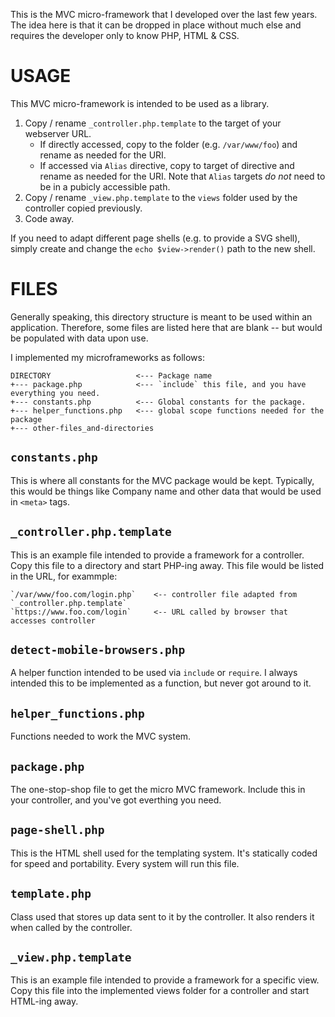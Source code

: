 This is the MVC micro-framework that I developed over the last few years.
The idea here is that it can be dropped in place without much else
and requires the developer only to know PHP, HTML & CSS.

USAGE
=====
This MVC micro-framework is intended to be used as a library.  

1. Copy / rename `_controller.php.template` to the target of your webserver URL.
    - If directly accessed, copy to the folder (e.g. `/var/www/foo`) and rename as needed for the URI.
    - If accessed via `Alias` directive, copy to target of directive and rename as needed for the URI.
      Note that `Alias` targets _do not_ need to be in a pubicly accessible path.
2. Copy / rename `_view.php.template` to the `views` folder used by the controller copied previously.
3. Code away.

If you need to adapt different page shells (e.g. to provide a SVG shell), simply create and 
change the `echo $view->render()` path to the new shell.


FILES
=====
Generally speaking, this directory structure is meant to be used
within an application.  Therefore, some files are listed here
that are blank -- but would be populated with data upon use.

I implemented my microframeworks as follows:

    DIRECTORY                   <--- Package name
    +--- package.php            <--- `include` this file, and you have everything you need.
    +--- constants.php          <--- Global constants for the package.
    +--- helper_functions.php   <--- global scope functions needed for the package
    +--- other-files_and-directories


`constants.php`
---------------
This is where all constants for the MVC package would be kept.  Typically,
this would be things like Company name and other data that would be used
in `<meta>` tags.


`_controller.php.template`
--------------------------
This is an example file intended to provide a framework for a controller.  Copy
this file to a directory and start PHP-ing away.  This file would be listed in the URL,
for exammple:

    `/var/www/foo.com/login.php`    <-- controller file adapted from `_controller.php.template`
    `https://www.foo.com/login`     <-- URL called by browser that accesses controller


`detect-mobile-browsers.php`
-----------------------------
A helper function intended to be used via `include` or `require`.  I always intended this
to be implemented as a function, but never got around to it.


`helper_functions.php`
----------------------
Functions needed to work the MVC system.  


`package.php`
-------------
The one-stop-shop file to get the micro MVC framework.  Include this in your controller,
and you've got everthing you need.


`page-shell.php`
----------------
This is the HTML shell used for the templating system.  It's statically coded for speed
and portability.  Every system will run this file.


`template.php`
--------------
Class used that stores up data sent to it by the controller.  It also renders it when
called by the controller.


`_view.php.template`
--------------------
This is an example file intended to provide a framework for a specific view.  Copy
this file into the implemented views folder for a controller and start HTML-ing away.

